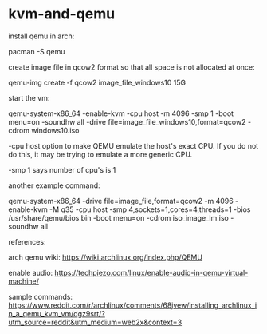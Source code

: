 # kvm-and-qemu

install qemu in arch:

pacman -S qemu

create image file in qcow2 format so that all space is not allocated at once:

qemu-img create -f qcow2 image_file_windows10 15G

start the vm:

qemu-system-x86_64 -enable-kvm -cpu host -m 4096 -smp 1 -boot menu=on -soundhw all -drive file=image_file_windows10,format=qcow2 -cdrom windows10.iso

-cpu host option to make QEMU emulate the host's exact CPU. If you do not do this, it may be trying to emulate a more generic CPU.

-smp 1 says number of cpu's is 1

another example command:

qemu-system-x86_64   -drive file=image_file,format=qcow2   -m 4096 -enable-kvm -M q35   -cpu host -smp 4,sockets=1,cores=4,threads=1   -bios /usr/share/qemu/bios.bin -boot menu=on   -cdrom iso_image_lm.iso -soundhw all

references:

arch qemu wiki: https://wiki.archlinux.org/index.php/QEMU

enable audio: https://techpiezo.com/linux/enable-audio-in-qemu-virtual-machine/

sample commands: https://www.reddit.com/r/archlinux/comments/68jvew/installing_archlinux_in_a_qemu_kvm_vm/dgz9srt/?utm_source=reddit&utm_medium=web2x&context=3


